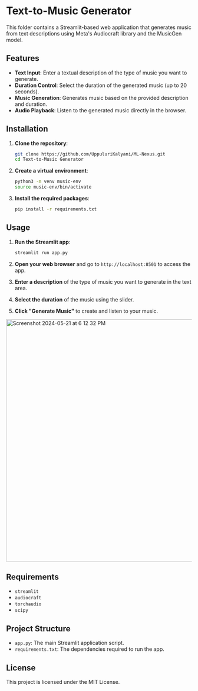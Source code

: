# Text-to-Music Generator

This folder contains a Streamlit-based web application that generates music from text descriptions using Meta's Audiocraft library and the MusicGen model.

## Features

- **Text Input**: Enter a textual description of the type of music you want to generate.
- **Duration Control**: Select the duration of the generated music (up to 20 seconds).
- **Music Generation**: Generates music based on the provided description and duration.
- **Audio Playback**: Listen to the generated music directly in the browser.

## Installation

1. **Clone the repository**:
    ```bash
    git clone https://github.com/UppuluriKalyani/ML-Nexus.git
    cd Text-to-Music Generator
    ```

2. **Create a virtual environment**:
    ```bash
    python3 -m venv music-env
    source music-env/bin/activate
    ```

3. **Install the required packages**:
    ```bash
    pip install -r requirements.txt
    ```

## Usage

1. **Run the Streamlit app**:
    ```bash
    streamlit run app.py
    ```

2. **Open your web browser** and go to `http://localhost:8501` to access the app.

3. **Enter a description** of the type of music you want to generate in the text area.

4. **Select the duration** of the music using the slider.

5. **Click "Generate Music"** to create and listen to your music.

<img width="656" alt="Screenshot 2024-05-21 at 6 12 32 PM" src="https://github.com/langchain-tech/Musicgen-Text-to-Music/assets/100914015/da41fbea-6565-4ac7-a78f-559666ff4b6f">

## Requirements

- `streamlit`
- `audiocraft`
- `torchaudio`
- `scipy`

## Project Structure

- `app.py`: The main Streamlit application script.
- `requirements.txt`: The dependencies required to run the app.

## License

This project is licensed under the MIT License.
